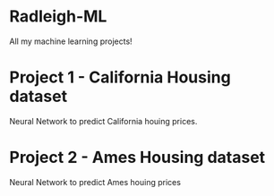 # Radleigh-ML
All my machine learning projects!
# Project 1 - California Housing dataset
Neural Network to predict California houing prices.
# Project 2 - Ames Housing dataset
Neural Network to predict Ames houing prices
